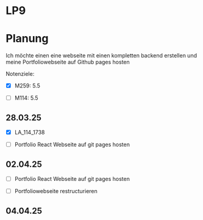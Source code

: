 # LP9


# Planung
Ich möchte einen eine webseite mit einen kompletten backend erstellen
und meine Portfoliowebseite auf Github pages hosten

Notenziele:  
- [x] M259: 5.5
- [ ] M114: 5.5 



## 28.03.25
- [x] LA_114_1738
- [ ] Portfolio React Webseite auf git pages hosten



## 02.04.25
- [ ] Portfolio React Webseite auf git pages hosten
- [ ] Portfoliowebseite restructurieren



## 04.04.25
